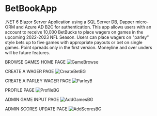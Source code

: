 # BetBookApp
.NET 6 Blazor Server Application using a SQL Server DB, Dapper micro-ORM and Azure AD B2C for authentication. This app allows users with an account to receive 10,000 BetBucks to place wagers on games in the upcoming 2022-2023 NFL Season. Users can place wagers on "parley" style bets up to five games with appropriate payouts or bet on single games. Point spreads only in the first version. Moneyline and over unders will be future features.

BROWSE GAMES HOME PAGE
![GameBrowse](https://user-images.githubusercontent.com/95720340/180886841-aa457173-efde-4e0e-82f5-d93cf3374de0.png)

CREATE A WAGER PAGE
![CreateBetBG](https://user-images.githubusercontent.com/95720340/179340026-353b14fe-8632-4811-8e9b-02022e108f2b.png)

CREATE A PARLEY WAGER PAGE
![ParleyB](https://user-images.githubusercontent.com/95720340/180887030-8d8eda11-6f01-49c8-ad56-2a1b88d40f4c.png)

PROFILE PAGE
![ProfileBG](https://user-images.githubusercontent.com/95720340/179340027-89b73650-6d61-4630-902d-95f0fcc2635c.png)

ADMIN GAME INPUT PAGE
![AddGamesBG](https://user-images.githubusercontent.com/95720340/179340029-3b74cce3-4e32-45d5-b0e3-8157d6a76711.png)

ADMIN SCORES UPDATE PAGE
![AddScoresBG](https://user-images.githubusercontent.com/95720340/179340023-26b5774e-c0e8-40da-83f8-caaf9bd68059.png)

















